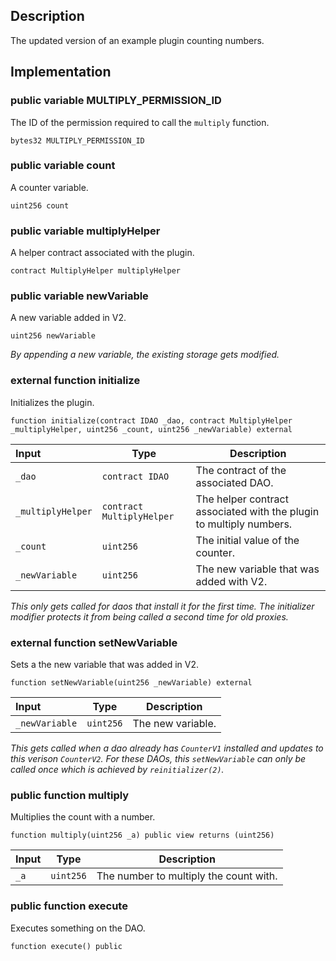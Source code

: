 
## Description

The updated version of an example plugin counting numbers.

## Implementation

### public variable MULTIPLY_PERMISSION_ID

The ID of the permission required to call the `multiply` function.

```solidity
bytes32 MULTIPLY_PERMISSION_ID 
```

### public variable count

A counter variable.

```solidity
uint256 count 
```

### public variable multiplyHelper

A helper contract associated with the plugin.

```solidity
contract MultiplyHelper multiplyHelper 
```

### public variable newVariable

A new variable added in V2.

```solidity
uint256 newVariable 
```

*By appending a new variable, the existing storage gets modified.*
### external function initialize

Initializes the plugin.

```solidity
function initialize(contract IDAO _dao, contract MultiplyHelper _multiplyHelper, uint256 _count, uint256 _newVariable) external 
```

| Input | Type | Description |
|:----- | ---- | ----------- |
| `_dao` | `contract IDAO` | The contract of the associated DAO. |
| `_multiplyHelper` | `contract MultiplyHelper` | The helper contract associated with the plugin to multiply numbers. |
| `_count` | `uint256` | The initial value of the counter. |
| `_newVariable` | `uint256` | The new variable that was added with V2. |

*This only gets called for daos that install it for the first time. The initializer modifier protects it from being called a second time for old proxies.*
### external function setNewVariable

Sets a the new variable that was added in V2.

```solidity
function setNewVariable(uint256 _newVariable) external 
```

| Input | Type | Description |
|:----- | ---- | ----------- |
| `_newVariable` | `uint256` | The new variable. |

*This gets called when a dao already has `CounterV1` installed and updates to this verison `CounterV2`. For these DAOs, this `setNewVariable` can only be called once which is achieved by `reinitializer(2)`.*
### public function multiply

Multiplies the count with a number.

```solidity
function multiply(uint256 _a) public view returns (uint256) 
```

| Input | Type | Description |
|:----- | ---- | ----------- |
| `_a` | `uint256` | The number to multiply the count with. |

### public function execute

Executes something on the DAO.

```solidity
function execute() public 
```

<!--CONTRACT_END-->

